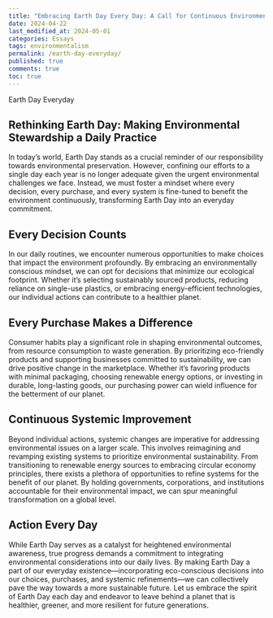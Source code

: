 ```yaml
---
title: "Embracing Earth Day Every Day: A Call for Continuous Environmental Consciousness"
date: 2024-04-22
last_modified_at: 2024-05-01
categories: Essays
tags: environmentalism
permalink: /earth-day-everyday/
published: true
comments: true
toc: true
---
```

Earth Day Everyday
<!--more--> 
## Rethinking Earth Day: Making Environmental Stewardship a Daily Practice

In today’s world, Earth Day stands as a crucial reminder of our responsibility towards environmental preservation. However, confining our efforts to a single day each year is no longer adequate given the urgent environmental challenges we face. Instead, we must foster a mindset where every decision, every purchase, and every system is fine-tuned to benefit the environment continuously, transforming Earth Day into an everyday commitment.

## Every Decision Counts
In our daily routines, we encounter numerous opportunities to make choices that impact the environment profoundly. By embracing an environmentally conscious mindset, we can opt for decisions that minimize our ecological footprint. Whether it’s selecting sustainably sourced products, reducing reliance on single-use plastics, or embracing energy-efficient technologies, our individual actions can contribute to a healthier planet.

## Every Purchase Makes a Difference
Consumer habits play a significant role in shaping environmental outcomes, from resource consumption to waste generation. By prioritizing eco-friendly products and supporting businesses committed to sustainability, we can drive positive change in the marketplace. Whether it’s favoring products with minimal packaging, choosing renewable energy options, or investing in durable, long-lasting goods, our purchasing power can wield influence for the betterment of our planet.

## Continuous Systemic Improvement
Beyond individual actions, systemic changes are imperative for addressing environmental issues on a larger scale. This involves reimagining and revamping existing systems to prioritize environmental sustainability. From transitioning to renewable energy sources to embracing circular economy principles, there exists a plethora of opportunities to refine systems for the benefit of our planet. By holding governments, corporations, and institutions accountable for their environmental impact, we can spur meaningful transformation on a global level.

## Action Every Day
While Earth Day serves as a catalyst for heightened environmental awareness, true progress demands a commitment to integrating environmental considerations into our daily lives. By making Earth Day a part of our everyday existence—incorporating eco-conscious decisions into our choices, purchases, and systemic refinements—we can collectively pave the way towards a more sustainable future. Let us embrace the spirit of Earth Day each day and endeavor to leave behind a planet that is healthier, greener, and more resilient for future generations.
